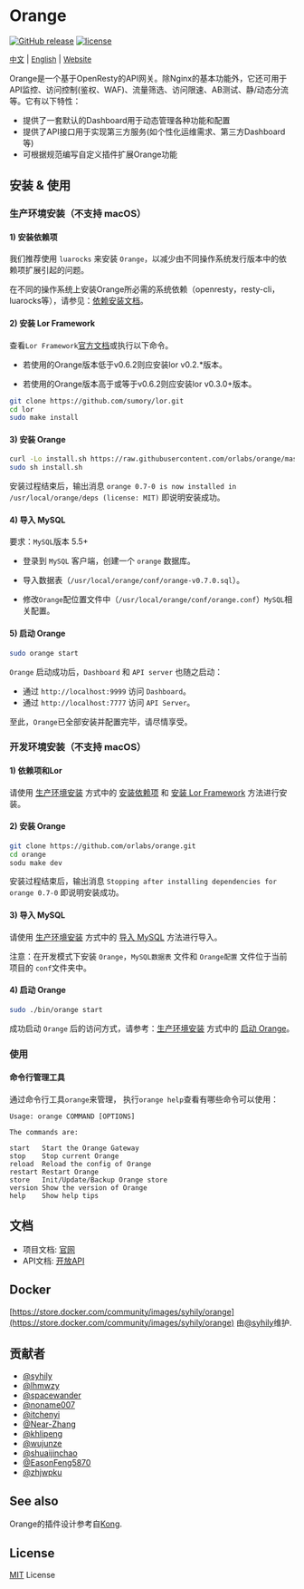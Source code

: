 # Orange

 [![GitHub release](https://img.shields.io/github/release/sumory/orange.svg)](https://github.com/sumory/orange/releases/latest) [![license](https://img.shields.io/github/license/sumory/orange.svg)](https://github.com/sumory/orange/blob/master/LICENSE)


<a href="./README_zh.md" style="font-size:13px">中文</a> | <a href="./README.md" style="font-size:13px">English</a> | <a href="http://orange.sumory.com" style="font-size:13px">Website</a>

Orange是一个基于OpenResty的API网关。除Nginx的基本功能外，它还可用于API监控、访问控制(鉴权、WAF)、流量筛选、访问限速、AB测试、静/动态分流等。它有以下特性：

- 提供了一套默认的Dashboard用于动态管理各种功能和配置
- 提供了API接口用于实现第三方服务(如个性化运维需求、第三方Dashboard等)
- 可根据规范编写自定义插件扩展Orange功能


## 安装 & 使用

### 生产环境安装（不支持 macOS）

#### 1) 安装依赖项

我们推荐使用 `luarocks` 来安装 `Orange`，以减少由不同操作系统发行版本中的依赖项扩展引起的问题。

在不同的操作系统上安装Orange所必需的系统依赖（openresty，resty-cli，luarocks等），请参见：[依赖安装文档](docs/install-dependencies.md)。

#### 2) 安装 Lor Framework

查看`Lor Framework`[官方文档](https://github.com/sumory/lor)或执行以下命令。

 - 若使用的Orange版本低于v0.6.2则应安装lor v0.2.*版本。
 
 - 若使用的Orange版本高于或等于v0.6.2则应安装lor v0.3.0+版本。

```bash
git clone https://github.com/sumory/lor.git
cd lor
sudo make install
```

#### 3) 安装 Orange

```bash
curl -Lo install.sh https://raw.githubusercontent.com/orlabs/orange/master/install/install-orange.sh
sudo sh install.sh
```

安装过程结束后，输出消息 `orange 0.7-0 is now installed in /usr/local/orange/deps (license: MIT)` 即说明安装成功。

#### 4) 导入 MySQL

要求：`MySQL`版本 5.5+

 - 登录到 `MySQL` 客户端，创建一个 `orange` 数据库。
 
 - 导入数据表（`/usr/local/orange/conf/orange-v0.7.0.sql`）。
 
 - 修改`Orange`配位置文件中（`/usr/local/orange/conf/orange.conf`）`MySQL`相关配置。

#### 5) 启动 Orange

```bash
sudo orange start
```

`Orange` 启动成功后，`Dashboard` 和 `API server` 也随之启动：

 - 通过 `http://localhost:9999` 访问 `Dashboard`。
 - 通过 `http://localhost:7777` 访问 `API Server`。

至此，`Orange`已全部安装并配置完毕，请尽情享受。

### 开发环境安装（不支持 macOS）

#### 1) 依赖项和Lor

请使用 [生产环境安装](#生产环境安装不支持-macos) 方式中的 [安装依赖项](#1-安装依赖项) 和 [安装 Lor Framework](#2-安装-Lor-Framework) 方法进行安装。

#### 2) 安装 Orange

```bash
git clone https://github.com/orlabs/orange.git
cd orange
sodu make dev
```

安装过程结束后，输出消息 `Stopping after installing dependencies for orange 0.7-0` 即说明安装成功。

#### 3) 导入 MySQL

请使用 [生产环境安装](#生产环境安装不支持-macos) 方式中的 [导入 MySQL](#4-导入-MySQL) 方法进行导入。

注意：在开发模式下安装 `Orange`，`MySQL数据表` 文件和 `Orange配置` 文件位于当前项目的 `conf`文件夹中。

#### 4) 启动 Orange

```bash
sudo ./bin/orange start
```

成功启动 `Orange` 后的访问方式，请参考：[生产环境安装](#生产环境安装不支持-macos) 方式中的 [启动 Orange](#5-启动-Orange)。

### 使用

#### 命令行管理工具

通过命令行工具`orange`来管理， 执行`orange help`查看有哪些命令可以使用：

```
Usage: orange COMMAND [OPTIONS]

The commands are:

start   Start the Orange Gateway
stop    Stop current Orange
reload  Reload the config of Orange
restart Restart Orange
store   Init/Update/Backup Orange store
version Show the version of Orange
help    Show help tips
```

## 文档

- 项目文档: [官网](http://orange.sumory.com/docs)
- API文档: [开放API](./docs/api/README.md)


## Docker

[https://store.docker.com/community/images/syhily/orange](https://store.docker.com/community/images/syhily/orange) 由[@syhily](https://github.com/syhily)维护.

## 贡献者

- [@syhily](https://github.com/syhily)
- [@lhmwzy](https://github.com/lhmwzy)
- [@spacewander](https://github.com/spacewander)
- [@noname007](https://github.com/noname007)
- [@itchenyi](https://github.com/itchenyi)
- [@Near-Zhang](https://github.com/Near-Zhang)
- [@khlipeng](https://github.com/khlipeng)
- [@wujunze](https://github.com/wujunze)
- [@shuaijinchao](https://github.com/shuaijinchao)
- [@EasonFeng5870](https://github.com/EasonFeng5870)
- [@zhjwpku](https://github.com/zhjwpku)



## See also

Orange的插件设计参考自[Kong](https://github.com/Mashape/kong).

## License

[MIT](./LICENSE) License
